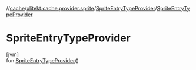 //[cache](../../../index.md)/[xlitekt.cache.provider.sprite](../index.md)/[SpriteEntryTypeProvider](index.md)/[SpriteEntryTypeProvider](-sprite-entry-type-provider.md)

# SpriteEntryTypeProvider

[jvm]\
fun [SpriteEntryTypeProvider](-sprite-entry-type-provider.md)()
